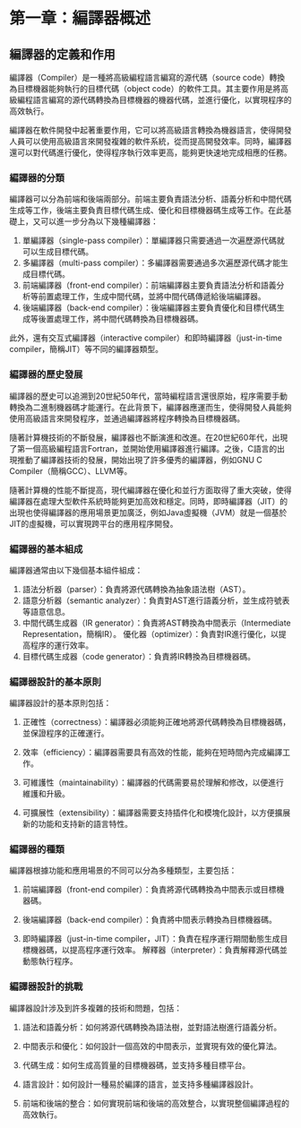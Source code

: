 # 第一章：編譯器概述

## 編譯器的定義和作用

編譯器（Compiler）是一種將高級編程語言編寫的源代碼（source code）轉換為目標機器能夠執行的目標代碼（object code）的軟件工具。其主要作用是將高級編程語言編寫的源代碼轉換為目標機器的機器代碼，並進行優化，以實現程序的高效執行。

編譯器在軟件開發中起著重要作用，它可以將高級語言轉換為機器語言，使得開發人員可以使用高級語言來開發複雜的軟件系統，從而提高開發效率。同時，編譯器還可以對代碼進行優化，使得程序執行效率更高，能夠更快速地完成相應的任務。

### 編譯器的分類

編譯器可以分為前端和後端兩部分。前端主要負責語法分析、語義分析和中間代碼生成等工作，後端主要負責目標代碼生成、優化和目標機器碼生成等工作。在此基礎上，又可以進一步分為以下幾種編譯器：

1. 單編譯器（single-pass compiler）：單編譯器只需要通過一次遍歷源代碼就可以生成目標代碼。
2. 多編譯器（multi-pass compiler）：多編譯器需要通過多次遍歷源代碼才能生成目標代碼。
3. 前端編譯器（front-end compiler）：前端編譯器主要負責語法分析和語義分析等前置處理工作，生成中間代碼，並將中間代碼傳遞給後端編譯器。
4. 後端編譯器（back-end compiler）：後端編譯器主要負責優化和目標代碼生成等後置處理工作，將中間代碼轉換為目標機器碼。

此外，還有交互式編譯器（interactive compiler）和即時編譯器（just-in-time compiler，簡稱JIT）等不同的編譯器類型。

### 編譯器的歷史發展

編譯器的歷史可以追溯到20世紀50年代，當時編程語言還很原始，程序需要手動轉換為二進制機器碼才能運行。在此背景下，編譯器應運而生，使得開發人員能夠使用高級語言來開發程序，並通過編譯器將程序轉換為目標機器碼。

隨著計算機技術的不斷發展，編譯器也不斷演進和改進。在20世紀60年代，出現了第一個高級編程語言Fortran，並開始使用編譯器進行編譯。之後，C語言的出現推動了編譯器技術的發展，開始出現了許多優秀的編譯器，例如GNU C Compiler（簡稱GCC）、LLVM等。

隨著計算機的性能不斷提高，現代編譯器在優化和並行方面取得了重大突破，使得編譯器在處理大型軟件系統時能夠更加高效和穩定。同時，即時編譯器（JIT）的出現也使得編譯器的應用場景更加廣泛，例如Java虛擬機（JVM）就是一個基於JIT的虛擬機，可以實現跨平台的應用程序開發。

### 編譯器的基本組成

編譯器通常由以下幾個基本組件組成：

1. 語法分析器（parser）：負責將源代碼轉換為抽象語法樹（AST）。
2. 語意分析器（semantic analyzer）：負責對AST進行語義分析，並生成符號表等語意信息。
3. 中間代碼生成器（IR generator）：負責將AST轉換為中間表示（Intermediate Representation，簡稱IR）。
優化器（optimizer）：負責對IR進行優化，以提高程序的運行效率。
4. 目標代碼生成器（code generator）：負責將IR轉換為目標機器碼。

### 編譯器設計的基本原則

編譯器設計的基本原則包括：

1. 正確性（correctness）：編譯器必須能夠正確地將源代碼轉換為目標機器碼，並保證程序的正確運行。

2. 效率（efficiency）：編譯器需要具有高效的性能，能夠在短時間內完成編譯工作。

3. 可維護性（maintainability）：編譯器的代碼需要易於理解和修改，以便進行維護和升級。

4. 可擴展性（extensibility）：編譯器需要支持插件化和模塊化設計，以方便擴展新的功能和支持新的語言特性。

### 編譯器的種類

編譯器根據功能和應用場景的不同可以分為多種類型，主要包括：

1. 前端編譯器（front-end compiler）：負責將源代碼轉換為中間表示或目標機器碼。

2. 後端編譯器（back-end compiler）：負責將中間表示轉換為目標機器碼。

3. 即時編譯器（just-in-time compiler，JIT）：負責在程序運行期間動態生成目標機器碼，以提高程序運行效率。
解釋器（interpreter）：負責解釋源代碼並動態執行程序。

### 編譯器設計的挑戰

編譯器設計涉及到許多複雜的技術和問題，包括：

1. 語法和語義分析：如何將源代碼轉換為語法樹，並對語法樹進行語義分析。

2. 中間表示和優化：如何設計一個高效的中間表示，並實現有效的優化算法。

3. 代碼生成：如何生成高質量的目標機器碼，並支持多種目標平台。

4. 語言設計：如何設計一種易於編譯的語言，並支持多種編譯器設計。

5. 前端和後端的整合：如何實現前端和後端的高效整合，以實現整個編譯過程的高效執行。

